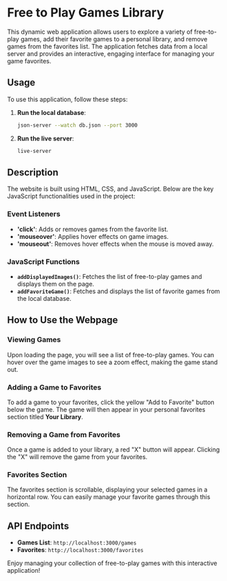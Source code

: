 # Free to Play Games Library

This dynamic web application allows users to explore a variety of free-to-play games, add their favorite games to a personal library, and remove games from the favorites list. The application fetches data from a local server and provides an interactive, engaging interface for managing your game favorites.

## Usage

To use this application, follow these steps:

1. **Run the local database**:
    ```bash
    json-server --watch db.json --port 3000
    ```

2. **Run the live server**:
    ```bash
    live-server
    ```

## Description

The website is built using HTML, CSS, and JavaScript. Below are the key JavaScript functionalities used in the project:

### Event Listeners
- **'click'**: Adds or removes games from the favorite list.
- **'mouseover'**: Applies hover effects on game images.
- **'mouseout'**: Removes hover effects when the mouse is moved away.

### JavaScript Functions
- **`addDisplayedImages()`**: Fetches the list of free-to-play games and displays them on the page.
- **`addFavoriteGame()`**: Fetches and displays the list of favorite games from the local database.

## How to Use the Webpage

### Viewing Games
Upon loading the page, you will see a list of free-to-play games. You can hover over the game images to see a zoom effect, making the game stand out.

### Adding a Game to Favorites
To add a game to your favorites, click the yellow "Add to Favorite" button below the game. The game will then appear in your personal favorites section titled **Your Library**.

### Removing a Game from Favorites
Once a game is added to your library, a red "X" button will appear. Clicking the "X" will remove the game from your favorites.

### Favorites Section
The favorites section is scrollable, displaying your selected games in a horizontal row. You can easily manage your favorite games through this section.

## API Endpoints
- **Games List**: `http://localhost:3000/games`
- **Favorites**: `http://localhost:3000/favorites`

Enjoy managing your collection of free-to-play games with this interactive application!
